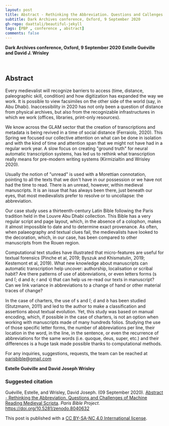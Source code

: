 ```yaml
---
layout: post
title: Abstract - Rethinking the Abbreviation. Questions and Callenges of Machine Reading Medieval Scripta
subtitle: Dark Archives conference, Oxford, 9 September 2020
gh-repo: daattali/beautiful-jekyll
tags: [PBP , conference , abstract]
comments: false
---
```


**Dark Archives conference, Oxford, 9 September 2020**
**Estelle Guéville and David J. Wrisley**

<br>

## Abstract

Every medievalist will recognize barriers to access (time, distance, paleographic skill, condition) and how digitization has expanded the way we work. It is possible to view facsimiles on the other side of the world (say, in Abu Dhabi). Inaccessibility in 2020 has not only been a question of distance from physical archives, but also from the recognizable infrastructures in which we work (offices, libraries, print-only resources).

We know across the GLAM sector that the creation of transcriptions and metadata is being revived in a time of social distance (Ferraiolo, 2020). This Spring we focused our collective attention on what can be done in isolation and with the kind of time and attention span that we might not have had in a regular work year. A slow focus on creating "ground truth" for neural automatic transcription systems, has led us to rethink what transcription really means for pre-modern writing systems (Kirmizialtin and Wrisley 2020). 

Usually the notion of "unread" is used with a Morettian connotation, pointing to all the texts that we don't have in our possession or we have not had the time to read. There is an unread, however, within medieval manuscripts. It is an issue that has always been there, just beneath our eyes, that most medievalists prefer to resolve or to uncollapse: the abbreviation. 

Our case study uses a thirteenth-century Latin Bible following the Paris tradition held in the Louvre Abu Dhabi collection. This Bible has a very regular script and page layout, which, in the absence of a colophon, makes it almost impossible to date and to determine exact provenance. As often, when palaeography and textual clues fail, the medievalists have looked to the decoration, which, in our case, has been compared to other manuscripts from the Rouen region. 

Computational text studies have illustrated that micro-features are useful for textual forensics (Pinche et al, 2019; Byszuk and Khismatulin, 2019; Kestemont et al, 2019). What new knowledge about manuscripts can automatic transcription help uncover: authorship, localisation or scribal habit? Are there patterns of use of abbreviations, or even letters forms (s and ſ; d and ꝺ; r and ꝛ) that can help us re-read our texts in manuscript? Can we link variance in abbreviations to a change of hand or other material traces of change? 

In the case of charters, the use of s and ſ; d and ꝺ has been studied (Stutzmann, 2011) and led to the author to make a classification and assertions about textual evolution. Yet, this study was based on manual encoding, which, if possible in the case of charters, is not an option when working with manuscripts made of many hundreds folios. Studying the use of those specific letter forms, the number of abbreviations per line, their location in the word, in the line, in the sentence, or even the recurrence of abbreviations for the same words (i.e. quoque, deus, super, etc.) and their differences is a huge task made possible thanks to computational methods. 


For any inquiries, suggestions, requests, the team can be reached at [parisbible@gmail.com](mailto:parisbible@gmail.com)

**Estelle Guéville and David Joseph Wrisley**



### **Suggested citation**

Guéville, Estelle, and Wrisley, David Joseph. (09 September 2020). [Abstract - Rethinking the Abbreviation. Questions and Challenges of Machine Reading Medieval Scripta](https://parisbible.github.io/2020-09-09-DarkArchives-conf/). *Paris Bible Project*. https://doi.org/10.5281/zenodo.8040632

This post is published with a [CC BY-SA-NC 4.0 International license](https://creativecommons.org/licenses/by-nc-sa/4.0/). 
